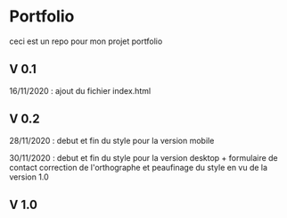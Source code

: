 # Portfolio

ceci est un repo pour mon projet portfolio

## V 0.1

16/11/2020 : ajout du fichier index.html

## V 0.2

28/11/2020 : debut et fin du style pour la version mobile

30/11/2020 : debut et fin du style pour la version desktop + formulaire de contact
             correction de l'orthographe et peaufinage du style en vu de la version 1.0

## V 1.0